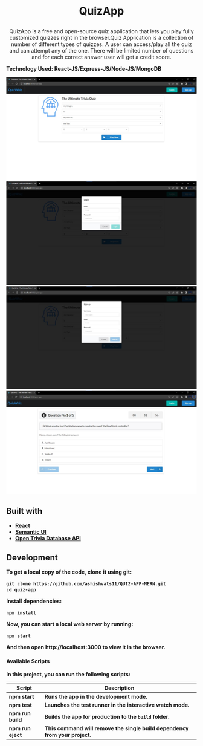 <h1 align="center">
  <p>
    QuizApp
  <p>
</h1>



<p align="center">
  QuizApp is a free and open-source quiz application that lets you play fully customized quizzes right in the browser.Quiz Application is a collection of number of different types of quizzes. A user can
access/play all the quiz and can attempt any of the one. There will be limited number of questions
and for each correct answer user will get a credit score.
</p>

<p><b>Technology Used:<b> React-JS/Express-JS/Node-JS/MongoDB</p>

![quiz-app](https://github.com/ashishvats11/QUIZ-APP-MERN/blob/main/src/images/1...jpg)
![quiz-app](https://github.com/ashishvats11/QUIZ-APP-MERN/blob/main/src/images/2...jpg)
![quiz-app](https://github.com/ashishvats11/QUIZ-APP-MERN/blob/main/src/images/3...jpg)
![quiz-app](https://github.com/ashishvats11/QUIZ-APP-MERN/blob/main/src/images/4...jpg)

## Built with

- [React](http://reactjs.org)
- [Semantic UI](https://semantic-ui.com)
- [Open Trivia Database API](https://opentdb.com/api_config.php)

## Development

To get a local copy of the code, clone it using git:

```
git clone https://github.com/ashishvats11/QUIZ-APP-MERN.git
cd quiz-app
```

Install dependencies:

```
npm install
```

Now, you can start a local web server by running:

```
npm start
```

And then open http://localhost:3000 to view it in the browser.

#### Available Scripts

In this project, you can run the following scripts:

| Script        | Description                                                             |
| ------------- | ----------------------------------------------------------------------- |
| npm start     | Runs the app in the development mode.                                   |
| npm test      | Launches the test runner in the interactive watch mode.                 |
| npm run build | Builds the app for production to the `build` folder.                    |
| npm run eject | This command will remove the single build dependency from your project. |

